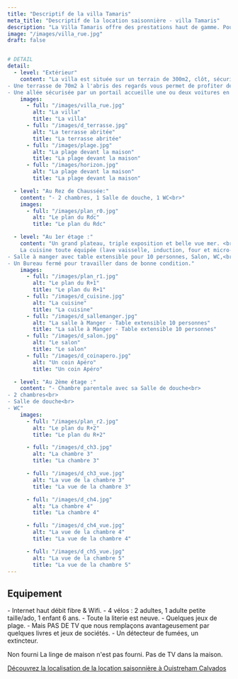 ```yaml
---
title: "Descriptif de la villa Tamaris"
meta_title: "Descriptif de la location saisonnière - villa Tamaris"
description: "La Villa Tamaris offre des prestations haut de gamme. Pour 8 personnes, 4 Chambres, tout équipement, tout confort."
image: "/images/villa_rue.jpg"
draft: false


# DETAIL
detail:
  - level: "Extérieur"
    content: "La villa est située sur un terrain de 300m2, clôt, sécurisé et fleuri.<br>
- Une terrasse de 70m2 à l'abris des regards vous permet de profiter de 3 transats, barbecue gaz, table extérieure et 6 chaises.<br>
- Une allée sécurisée par un portail accueille une ou deux voitures en enfilade."
    images:
      - full: "/images/villa_rue.jpg"
        alt: "La villa"
        title: "La villa"        
      - full: "/images/d_terrasse.jpg"
        alt: "La terrasse abritée"
        title: "La terrasse abritée"
      - full: "/images/plage.jpg"
        alt: "La plage devant la maison"
        title: "La plage devant la maison"
      - full: "/images/horizon.jpg"
        alt: "La plage devant la maison"
        title: "La plage devant la maison"              

  - level: "Au Rez de Chaussée:"
    content: "- 2 chambres, 1 Salle de douche, 1 WC<br>"
    images:
      - full: "/images/plan_r0.jpg"
        alt: "Le plan du Rdc"
        title: "Le plan du Rdc"

  - level: "Au 1er étage :"
    content: "Un grand plateau, triple exposition et belle vue mer. <br>
    La cuisine toute équipée (lave vaisselle, induction, four et micro-onde) est directement ouverte sur la salle à manger. Son bar et tabourets de bar haut permettent de tenir compagnie au/la cuisinier.e. <br>
- Salle à manger avec table extensible pour 10 personnes, Salon, WC,<br>
- Un Bureau fermé pour travailler dans de bonne condition."
    images:
      - full: "/images/plan_r1.jpg"
        alt: "Le plan du R+1"
        title: "Le plan du R+1"
      - full: "/images/d_cuisine.jpg"
        alt: "La cuisine"
        title: "La cuisine"
      - full: "/images/d_sallemanger.jpg"
        alt: "La salle à Manger - Table extensible 10 personnes"
        title: "La salle à Manger - Table extensible 10 personnes"
      - full: "/images/d_salon.jpg"
        alt: "Le salon"
        title: "Le salon"
      - full: "/images/d_coinapero.jpg"
        alt: "Un coin Apéro"
        title: "Un coin Apéro"

  - level: "Au 2ème étage :"
    content: "- Chambre parentale avec sa Salle de douche<br>
- 2 chambres<br>
- Salle de douche<br>
- WC"
    images:
      - full: "/images/plan_r2.jpg"
        alt: "Le plan du R+2"
        title: "Le plan du R+2"

      - full: "/images/d_ch3.jpg"
        alt: "La chambre 3"
        title: "La chambre 3"

      - full: "/images/d_ch3_vue.jpg"
        alt: "La vue de la chambre 3"
        title: "La vue de la chambre 3"   

      - full: "/images/d_ch4.jpg"
        alt: "La chambre 4"
        title: "La chambre 4"

      - full: "/images/d_ch4_vue.jpg"
        alt: "La vue de la chambre 4"
        title: "La vue de la chambre 4"

      - full: "/images/d_ch5_vue.jpg"
        alt: "La vue de la chambre 5"
        title: "La vue de la chambre 5"   
---
```





<!--img src="images/villa_tamaris_ouistreham_map.png" alt="Villa Tamaris en bord de mer" />
-->


<h2>Equipement</h2>
- Internet haut débit fibre & Wifi. 
- 4 vélos : 2 adultes, 1 adulte petite taille/ado, 1 enfant 6 ans. 
- Toute la literie est neuve. 
- Quelques jeux de plage. 
- Mais PAS DE TV que nous remplaçons avantageusement par quelques livres et jeux de sociétés. 
- Un détecteur de fumées, un extincteur. 

Non fourni
La linge de maison n'est pas fourni. 
Pas de TV dans la maison.

<a class="btn btn-outline-primary mt-5" href="/fr/villa-tamaris-beachfront-ouistreham-location/" target="_self"> Découvrez la localisation de la location saisonnière à Ouistreham Calvados</a>
